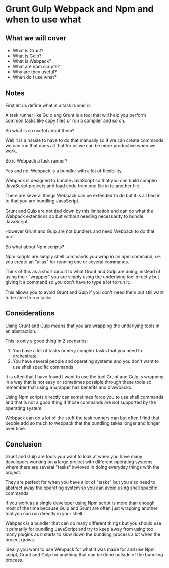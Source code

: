 # Grunt Gulp Webpack and Npm and when to use what

## What we will cover

* What is Grunt?
* What is Gulp?
* What is Webpack?
* What are npm scripts?
* Why are they useful?
* When do I use what?

## Notes

First let us define what is a task runner is.

A task runner like Gulp ang Grunt is a tool that will help you perform common tasks like copy files or run a compiler and so on.

So what is so useful about them?

Well it is a hassle to have to do that manually so if we can create commands we can run that does all that for us we can be more productive when we work.

So is Webpack a task runner?

Yes and no, Webpack is a bundler with a lot of flexibility.

Webpack is designed to bundle JavaScript so that you can build complex JavaScript projects and load code from one file in to another file.

There are several things Webpack can be extended to do but it is all tied in to that you are bundling JavaScript.

Grunt and Gulp are not tied down by this limitation and can do what the Webpack extentions do but without needing necessarity to bundle JavaScript.

However Grunt and Gulp are not bundlers and need Webpack to do that part.

So what about Npm scripts?

Npm scripts are simply shell commands you wrap in an npm command, i.e. you create an "alias" for running one or several commands.

Think of this as a short circuit to what Grunt and Gulp are doing, instead of using their "wrapper" you are simply using the underlying tool directly but giving it a command so you don't hava to type a lot to run it.

This allows you to avoid Grunt and Gulp if you don't need them but still want to be able to run tasks.

## Considerations

Using Grunt and Gulp means that you are wrapping the underlying tools in an abstraction.

This is only a good thing in 2 scenarios:

1. You have a lot of tasks or very complex tasks that you need to orchestrate
2. You have several people and operating systems and you don't want to use shell specific commands

It is often that I have found I want to use the tool Grunt and Gulp is wrapping in a way that is not easy or sometimes possiple through these tools so remember that using a wrapper has benefits and drawbacks.

Using Npm scripts directly can sometimes force you to use shell commands and that is not a good thing if those commands are not supported by the operating system.

Webpack can do a lot of the stuff the task runners can but often I find that people add so much to webpack that the bundling takes longer and longer over time.

## Conclusion

Grunt and Gulp are tools you want to look at when you have many developers working on a large project with different operating systems where there are several "tasks" invloved in doing everyday things with the project.

They are perfect for when you have a lot of "tasks" but you also need to abstract
away the operating system so you can avoid using shell specific commands.

If you work as a single developer using Npm script is more than enough most of the time
because Gulp and Grunt are often just wrapping another tool you can run directly in
your shell.

Webpack is a bundler that can do many different things but you should use it primarily
for bundling JavaScript and try to keep away from using too many plugins as it
starts to slow down the bundling process a lot when the project grows.

Ideally you want to use Webpack for what it was made for and use Npm script, Grunt and Gulp
for anything that can be done outside of the bundling process.